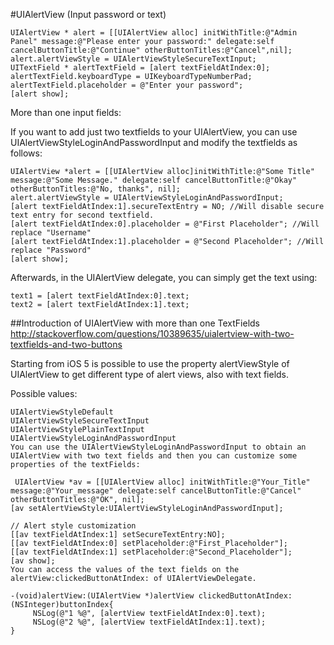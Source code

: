 #UIAlertView (Input password or text)

    UIAlertView * alert = [[UIAlertView alloc] initWithTitle:@"Admin Panel" message:@"Please enter your password:" delegate:self cancelButtonTitle:@"Continue" otherButtonTitles:@"Cancel",nil];
    alert.alertViewStyle = UIAlertViewStyleSecureTextInput;
    UITextField * alertTextField = [alert textFieldAtIndex:0];
    alertTextField.keyboardType = UIKeyboardTypeNumberPad;
    alertTextField.placeholder = @"Enter your password";
    [alert show];
    
    
More than one input fields:    

If you want to add just two textfields to your UIAlertView, you can use UIAlertViewStyleLoginAndPasswordInput and modify the textfields as follows:

	UIAlertView *alert = [[UIAlertView alloc]initWithTitle:@"Some Title" message:@"Some Message." delegate:self cancelButtonTitle:@"Okay" otherButtonTitles:@"No, thanks", nil];
	alert.alertViewStyle = UIAlertViewStyleLoginAndPasswordInput;
	[alert textFieldAtIndex:1].secureTextEntry = NO; //Will disable secure text entry for second textfield.
	[alert textFieldAtIndex:0].placeholder = @"First Placeholder"; //Will replace "Username"
	[alert textFieldAtIndex:1].placeholder = @"Second Placeholder"; //Will replace "Password"
	[alert show];
	
	
Afterwards, in the UIAlertView delegate, you can simply get the text using:

	text1 = [alert textFieldAtIndex:0].text;
	text2 = [alert textFieldAtIndex:1].text;
	
	
##Introduction of UIAlertView with more than one TextFields
http://stackoverflow.com/questions/10389635/uialertview-with-two-textfields-and-two-buttons

Starting from iOS 5 is possible to use the property alertViewStyle of UIAlertView to get different type of alert views, also with text fields.

Possible values:

	UIAlertViewStyleDefault
	UIAlertViewStyleSecureTextInput
	UIAlertViewStylePlainTextInput
	UIAlertViewStyleLoginAndPasswordInput
	You can use the UIAlertViewStyleLoginAndPasswordInput to obtain an UIAlertView with two text fields and then you can customize some properties of the textFields:
	
	 UIAlertView *av = [[UIAlertView alloc] initWithTitle:@"Your_Title" message:@"Your_message" delegate:self cancelButtonTitle:@"Cancel" otherButtonTitles:@"OK", nil];
	[av setAlertViewStyle:UIAlertViewStyleLoginAndPasswordInput];
	
	// Alert style customization 
	[[av textFieldAtIndex:1] setSecureTextEntry:NO];
	[[av textFieldAtIndex:0] setPlaceholder:@"First_Placeholder"];
	[[av textFieldAtIndex:1] setPlaceholder:@"Second_Placeholder"];
	[av show];
	You can access the values of the text fields on the alertView:clickedButtonAtIndex: of UIAlertViewDelegate.
	
	-(void)alertView:(UIAlertView *)alertView clickedButtonAtIndex:(NSInteger)buttonIndex{
	     NSLog(@"1 %@", [alertView textFieldAtIndex:0].text);
	     NSLog(@"2 %@", [alertView textFieldAtIndex:1].text);
	}

